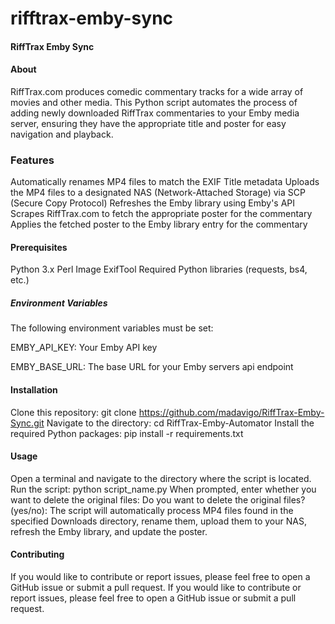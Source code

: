# rifftrax-emby-sync
#### RiffTrax Emby Sync

#### About
RiffTrax.com produces comedic commentary tracks for a wide array of movies and other media. This Python script automates the process of adding newly downloaded RiffTrax commentaries to your Emby media server, ensuring they have the appropriate title and poster for easy navigation and playback.

### Features

Automatically renames MP4 files to match the EXIF Title metadata
Uploads the MP4 files to a designated NAS (Network-Attached Storage) via SCP (Secure Copy Protocol)
Refreshes the Emby library using Emby's API
Scrapes RiffTrax.com to fetch the appropriate poster for the commentary
Applies the fetched poster to the Emby library entry for the commentary

#### Prerequisites
Python 3.x
Perl Image ExifTool
Required Python libraries (requests, bs4, etc.)

##### Environment Variables

The following environment variables must be set:

EMBY_API_KEY: Your Emby API key

EMBY_BASE_URL: The base URL for your Emby servers api endpoint

#### Installation
Clone this repository: git clone https://github.com/madavigo/RiffTrax-Emby-Sync.git
Navigate to the directory: cd RiffTrax-Emby-Automator
Install the required Python packages: pip install -r requirements.txt

#### Usage
Open a terminal and navigate to the directory where the script is located.
Run the script: python script_name.py
When prompted, enter whether you want to delete the original files: Do you want to delete the original files? (yes/no):
The script will automatically process MP4 files found in the specified Downloads directory, rename them, upload them to your NAS, refresh the Emby library, and update the poster.

#### Contributing
If you would like to contribute or report issues, please feel free to open a GitHub issue or submit a pull request.
If you would like to contribute or report issues, please feel free to open a GitHub issue or submit a pull request.
